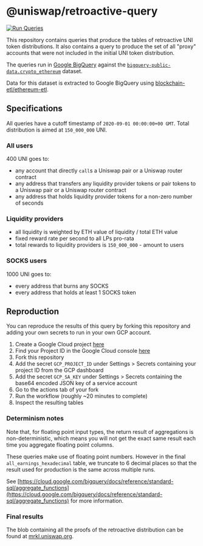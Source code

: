 # @uniswap/retroactive-query

[![Run Queries](https://github.com/Uniswap/retroactive-query/workflows/Run%20Queries/badge.svg)](https://github.com/Uniswap/retroactive-query/actions?query=workflow%3A%22Run+Queries%22)

This repository contains queries that produce the tables of retroactive UNI token distributions. It also contains a query to produce the set of all "proxy" accounts that were not included in the initial UNI token distribution.

The queries run in [Google BigQuery](https://cloud.google.com/bigquery) against the
[`bigquery-public-data.crypto_ethereum`](https://console.cloud.google.com/bigquery?p=bigquery-public-data&d=crypto_ethereum&page=dataset) 
dataset.

Data for this dataset is extracted to Google BigQuery using
[blockchain-etl/ethereum-etl](https://github.com/blockchain-etl/ethereum-etl).

## Specifications

All queries have a cutoff timestamp of `2020-09-01 00:00:00+00 GMT`. Total distribution is aimed at `150_000_000` UNI.

### All users

400 UNI goes to:

- any account that directly `call`s a Uniswap pair or a Uniswap router contract
- any address that transfers any liquidity provider tokens or pair tokens to a Uniswap pair or a Uniswap router contract
- any address that holds liquidity provider tokens for a non-zero number of seconds

### Liquidity providers

- all liquidity is weighted by ETH value of liquidity / total ETH value
- fixed reward rate per second to all LPs pro-rata
- total rewards to liquidity providers is `150_000_000` - amount to users

### SOCKS users

1000 UNI goes to:

- every address that burns any SOCKS
- every address that holds at least 1 SOCKS token
 
## Reproduction

You can reproduce the results of this query by forking this repository and adding your own secrets to run in your own GCP account.

1. Create a Google Cloud project [here](https://cloud.google.com/) 
1. Find your Project ID in the Google Cloud console [here](https://console.cloud.google.com/)
1. Fork this repository
1. Add the secret `GCP_PROJECT_ID` under Settings > Secrets containing your project ID from the GCP dashboard 
1. Add the secret `GCP_SA_KEY` under Settings > Secrets containing the base64 encoded JSON key of a service account
1. Go to the actions tab of your fork
1. Run the workflow (roughly ~20 minutes to complete)
1. Inspect the resulting tables

### Determinism notes

Note that, for floating point input types, the return result of aggregations is non-deterministic,
which means you will not get the exact same result each time you aggregate floating point columns.

These queries make use of floating point numbers. However in the final `all_earnings_hexadecimal` table,
we truncate to 6 decimal places so that the result used for production is the same across multiple runs.

See
[https://cloud.google.com/bigquery/docs/reference/standard-sql/aggregate_functions](https://cloud.google.com/bigquery/docs/reference/standard-sql/aggregate_functions)
for more information.

### Final results

The blob containing all the proofs of the retroactive distribution can be found at [mrkl.uniswap.org](https://mrkl.uniswap.org).
